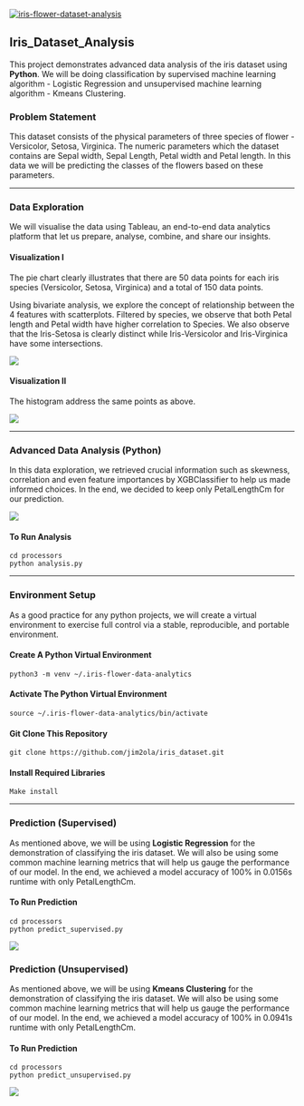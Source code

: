 [![iris-flower-dataset-analysis](https://github.com/jim2ola/iris_dataset/actions/workflows/main.yml/badge.svg)](https://github.com/jim2ola/iris_dataset/actions/workflows/main.yml)

## Iris_Dataset_Analysis

This project demonstrates advanced data analysis of the iris dataset using **Python**. We will be doing classification by supervised machine learning algorithm - Logistic Regression and unsupervised machine learning algorithm - Kmeans Clustering.

### Problem Statement

This dataset consists of the physical parameters of three species of flower - Versicolor, Setosa, Virginica. The numeric parameters which the dataset contains are Sepal width, Sepal Length, Petal width and Petal length. In this data we will be predicting the classes of the flowers based on these parameters.

-------

### Data Exploration

We will visualise the data using Tableau, an end-to-end data analytics platform that let us prepare, analyse, combine, and share our insights.

#### Visualization I

The pie chart clearly illustrates that there are 50 data points for each iris species (Versicolor, Setosa, Virginica) and a total of 150 data points.

Using bivariate analysis, we explore the concept of relationship between the 4 features with scatterplots. Filtered by species, we observe that both Petal length and Petal width have higher correlation to Species. We also observe that the Iris-Setosa is clearly distinct while Iris-Versicolor and Iris-Virginica have some intersections.

<img src="/assets/images/piechart_scatterplots.png">

#### Visualization II

The histogram address the same points as above.

<img src="/assets/images/histogram.png">

-------

### Advanced Data Analysis (Python)

In this data exploration, we retrieved crucial information such as skewness, correlation and even feature importances by XGBClassifier to help us made informed choices. In the end, we decided to keep only PetalLengthCm for our prediction.

<img src="/assets/images/analysis.png">

#### To Run Analysis
```code
cd processors
python analysis.py
```

-------

### Environment Setup

As a good practice for any python projects, we will create a virtual environment to exercise full control via a stable, reproducible, and portable environment.

#### Create A Python Virtual Environment
```code
python3 -m venv ~/.iris-flower-data-analytics
```

#### Activate The Python Virtual Environment
```code
source ~/.iris-flower-data-analytics/bin/activate
```

#### Git Clone This Repository
```code
git clone https://github.com/jim2ola/iris_dataset.git
```

#### Install Required Libraries
```code
Make install
```

-------

### Prediction (Supervised)

As mentioned above, we will be using **Logistic Regression** for the demonstration of classifying the iris dataset. We will also be using some common machine learning metrics that will help us gauge the performance of our model. In the end, we achieved a model accuracy of 100% in 0.0156s runtime with only PetalLengthCm.

#### To Run Prediction
```code
cd processors
python predict_supervised.py
```

<img src="/assets/images/prediction1.png">

### Prediction (Unsupervised)

As mentioned above, we will be using **Kmeans Clustering** for the demonstration of classifying the iris dataset. We will also be using some common machine learning metrics that will help us gauge the performance of our model. In the end, we achieved a model accuracy of 100% in 0.0941s runtime with only PetalLengthCm.

#### To Run Prediction
```code
cd processors
python predict_unsupervised.py
```

<img src="/assets/images/prediction2.png">